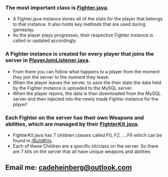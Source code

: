 ### The most important class is [Fighter.java](https://github.com/cadeheinberg/SKplugin/blob/main/SevenKitsPlugin/src/me/cade/PluginSK/Fighter.java).
- A Fighter.java instance stores all of the stats for the player that belongs to that instance. It also holds key methods that are used during gameplay.
- As the player plays progresses, their respective Fighter instance is called or updated accordingly.

### A Fighter instance is created for every player that joins the server in [PlayerJoinListener.java](https://github.com/cadeheinberg/SKplugin/blob/main/SevenKitsPlugin/src/me/cade/PluginSK/PlayerJoin/PlayerJoinListener.java).
- From there you can follow what happens to a player from the moment they join the server to the moment they leave.
- When the player leaves the server, to save the their stats the data held by the Fighter instance is uploaded to the MySQL server.
- When the player rejoins, the data is then downloaded from the MySQL server and then injected into the newly made Fighter instance for the player!

### Each Fighter on the server has their own Weapons and abilities, which are managed by their [FighterKit.java](https://github.com/cadeheinberg/SKplugin/tree/main/SevenKitsPlugin/src/me/cade/PluginSK/BuildKits/FightKit.java).
- FighterKit.java has 7 children classes called F0, F2, ....F6 which can be found in [/BuildKits](https://github.com/cadeheinberg/SKplugin/tree/main/SevenKitsPlugin/src/me/cade/PluginSK/BuildKits).
- Each of these Children are a specific kit/class on the server. So there are 7 kits on the server that all have unique weapons and abilities

## Email me: cadeheinberg@outlook.com
